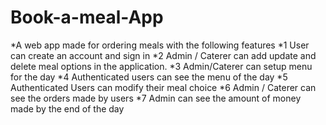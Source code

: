 # Book-a-meal-App
*A web app made for ordering meals with the following features
  *1 User can create an account and sign in
  *2 Admin / Caterer can add update and delete meal options in the application.
  *3 Admin/Caterer can setup menu for the day
  *4 Authenticated users can see the menu of the day
  *5 Authenticated Users can modify their meal choice
  *6 Admin / Caterer can see the orders made by users
  *7 Admin can see the amount of money made by the end of the day

